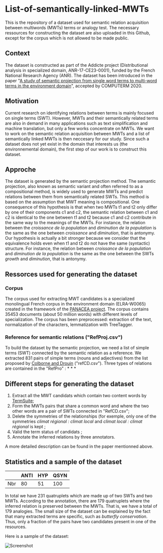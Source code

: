 # List-of-semantically-linked-MWTs

This is the repository of a dataset used for semantic relation acquisition between multiwords (MWTs) terms or analogy test. The necessary ressources for constructing the dataset are also uploaded in this Github, except for the corpus which is not allowed to be made public.

## Context

The dataset is constructed as part of the Addicte project (Distributional analysis in specialized domain, ANR-17-CE23-0001), funded by the French National Research Agency (ANR). The dataset has been introduced in the paper "[A study of semantic projection from single word terms to multi-word terms in the environment domain](https://www.aclweb.org/anthology/2020.computerm-1.7/)", accepted by COMPUTERM 2020.

## Motivation

Current research on identifying relations between terms is mainly focused on single terms (SWT). However, MWTs and their semantically related terms are also in demand in many applications such as text simplification and machine translation, but only a few works concentrate on MWTs. We want to work on the semantic relation acquisition between MWTs and a list of semantically linked MWTs is then neccesary for our study. Since such a dataset does not yet exist in the domain that interests us (the environnemental domain), the first step of our work is to construct this dataset. 

## Approche

The dataset is generated by the semantic projection method.
The semantic projection, also known as semantic variant and often referred to as a compositional method, is widely used to generate MWTs and predict relations between them from semantically related SWTs. This method is based on the assumption that MWT meaning is compositional. One consequence of this hypothesis is that when two MWTs t1 and t2 only differ by one of their components c1 and c2, the semantic relation between c1 and c2 is identical to the one between t1 and t2 because c1 and c2 contribute in the same way to the meanings of the MWTs. For instance, the relation between the *croissance de la population* and *diminution de la population* is the same as the one between *croissance* and *diminution*, that is antonymy. Our hypothesis is actually a bit stronger because we consider that the equivalence holds even when t1 and t2 do not have the same (syntactic) structure. For instance, the relation between *croissance de la population* and *diminution de la population* is the same as the one between the SWTs *growth* and *diminution*, that is antonymy. 

## Ressorces used for generating the dataset

### Corpus

The corpus used for extracting MWT candidates is a specialized monolingual French corpus in the environment domain (ELRA-W0065) created in the framework of the [PANACEA project](http://panacea-lr.eu/en/info-for-researchers/data-sets/monolingual-corpora). The corpus contains 35453 documents (about 50 million words) with different levels of specialization. The corpus has been preprocessed: extraction of the text, normalization of the characters, lemmatization with TreeTagger. 

### Reference for semantic relations ("RefProj.csv")

To build the dataset by the semantic projection, we need a list of simple terms (SWT) connected by the semantic relation as a reference. We extracted 831 pairs of simple terms (nouns and adjectives) from the list proposed by [Colborne and Drouin](https://github.com/gbcolborne/TALN_2016) ("refCD.csv").
Three types of relations are contained in the "RefPro" :
* 
* 
*

## Different steps for generating the dataset

1. Extract all the MWT candidats which contain two content words by [TermSuite](http://termsuite.github.io);
2. Form the MWTs pairs that share a common word and where the two other words are a pair of SWTs connected in "RefCD.csv";
3. Delete the symmetries of the relationships (for exemple, only one of the symmetries *climat régional : climat local* and *climat local : climat régional* is kept ;
4. Valid the term status of candidats ;
5. Annotate the inferred relations by three annotators. 

A more detailed description can be found in the paper mentionned above.

## Statistics and a sample of the dataset

|      | ANTI | HYP | QSYN |
|------|------|-----|------|
| Nbr  |  80  |  51 | 100  |

In total we have 231 quatruplets which are made up of two SWTs and two MWTs. According to the annotation, there are 179 quatruplets where the inferred relation is preserved between the MWTs. That is, we have a total of 179 analogies. The small size of the dataset can be explained by the fact that many extracted terms are specific, such as *butterfly conservation*. Thus, only a fraction of the pairs have two candidates present in one of the resources.

Here is a sample of the dataset:

![Screenshot](screenshot.png)


